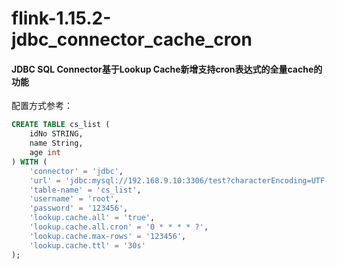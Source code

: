 # flink-1.15.2-jdbc_connector_cache_cron
#### JDBC SQL Connector基于Lookup Cache新增支持cron表达式的全量cache的功能

配置方式参考：
```sql
CREATE TABLE cs_list (
    idNo STRING,
    name String,
    age int
) WITH (
    'connector' = 'jdbc',
    'url' = 'jdbc:mysql://192.168.9.10:3306/test?characterEncoding=UTF-8',
    'table-name' = 'cs_list',
    'username' = 'root',
    'password' = '123456',
    'lookup.cache.all' = 'true',
    'lookup.cache.all.cron' = '0 * * * * ?',
    'lookup.cache.max-rows' = '123456',
    'lookup.cache.ttl' = '30s'
);
```
